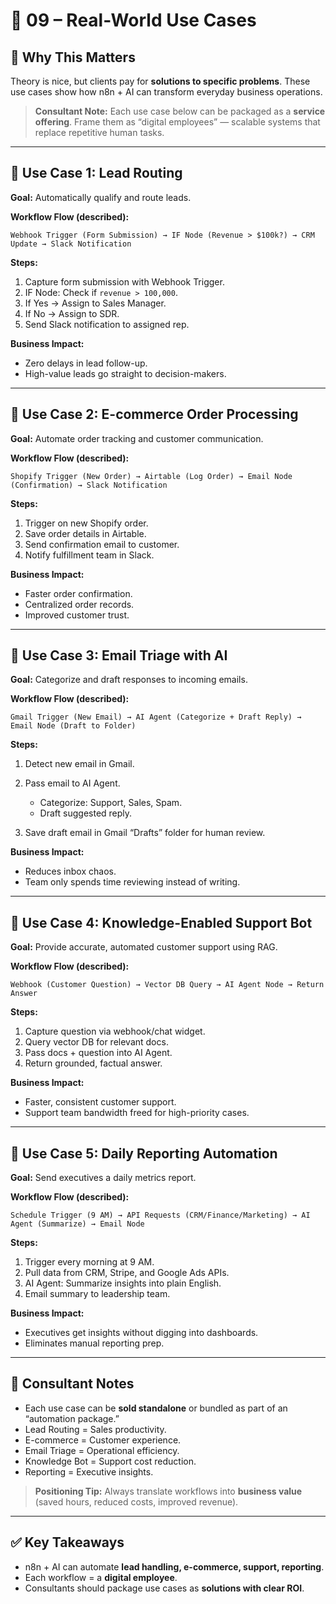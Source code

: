 # 📘 09 – Real-World Use Cases

## 🚀 Why This Matters

Theory is nice, but clients pay for **solutions to specific problems**. These use cases show how n8n + AI can transform everyday business operations.

> **Consultant Note:** Each use case below can be packaged as a **service offering**. Frame them as “digital employees” — scalable systems that replace repetitive human tasks.

---

## 🧩 Use Case 1: Lead Routing

**Goal:** Automatically qualify and route leads.

**Workflow Flow (described):**

```
Webhook Trigger (Form Submission) → IF Node (Revenue > $100k?) → CRM Update → Slack Notification
```

**Steps:**

1. Capture form submission with Webhook Trigger.
2. IF Node: Check if `revenue > 100,000`.
3. If Yes → Assign to Sales Manager.
4. If No → Assign to SDR.
5. Send Slack notification to assigned rep.

**Business Impact:**

* Zero delays in lead follow-up.
* High-value leads go straight to decision-makers.

---

## 🧩 Use Case 2: E-commerce Order Processing

**Goal:** Automate order tracking and customer communication.

**Workflow Flow (described):**

```
Shopify Trigger (New Order) → Airtable (Log Order) → Email Node (Confirmation) → Slack Notification
```

**Steps:**

1. Trigger on new Shopify order.
2. Save order details in Airtable.
3. Send confirmation email to customer.
4. Notify fulfillment team in Slack.

**Business Impact:**

* Faster order confirmation.
* Centralized order records.
* Improved customer trust.

---

## 🧩 Use Case 3: Email Triage with AI

**Goal:** Categorize and draft responses to incoming emails.

**Workflow Flow (described):**

```
Gmail Trigger (New Email) → AI Agent (Categorize + Draft Reply) → Email Node (Draft to Folder)
```

**Steps:**

1. Detect new email in Gmail.
2. Pass email to AI Agent.

   * Categorize: Support, Sales, Spam.
   * Draft suggested reply.
3. Save draft email in Gmail “Drafts” folder for human review.

**Business Impact:**

* Reduces inbox chaos.
* Team only spends time reviewing instead of writing.

---

## 🧩 Use Case 4: Knowledge-Enabled Support Bot

**Goal:** Provide accurate, automated customer support using RAG.

**Workflow Flow (described):**

```
Webhook (Customer Question) → Vector DB Query → AI Agent Node → Return Answer
```

**Steps:**

1. Capture question via webhook/chat widget.
2. Query vector DB for relevant docs.
3. Pass docs + question into AI Agent.
4. Return grounded, factual answer.

**Business Impact:**

* Faster, consistent customer support.
* Support team bandwidth freed for high-priority cases.

---

## 🧩 Use Case 5: Daily Reporting Automation

**Goal:** Send executives a daily metrics report.

**Workflow Flow (described):**

```
Schedule Trigger (9 AM) → API Requests (CRM/Finance/Marketing) → AI Agent (Summarize) → Email Node
```

**Steps:**

1. Trigger every morning at 9 AM.
2. Pull data from CRM, Stripe, and Google Ads APIs.
3. AI Agent: Summarize insights into plain English.
4. Email summary to leadership team.

**Business Impact:**

* Executives get insights without digging into dashboards.
* Eliminates manual reporting prep.

---

## 🎯 Consultant Notes

* Each use case can be **sold standalone** or bundled as part of an “automation package.”
* Lead Routing = Sales productivity.
* E-commerce = Customer experience.
* Email Triage = Operational efficiency.
* Knowledge Bot = Support cost reduction.
* Reporting = Executive insights.

> **Positioning Tip:** Always translate workflows into **business value** (saved hours, reduced costs, improved revenue).

---

## ✅ Key Takeaways

* n8n + AI can automate **lead handling, e-commerce, support, reporting**.
* Each workflow = a **digital employee**.
* Consultants should package use cases as **solutions with clear ROI**.
